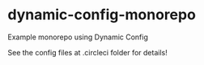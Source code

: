 # dynamic-config-monorepo

Example monorepo using Dynamic Config

See the config files at .circleci folder for details!
